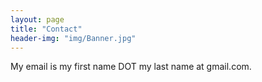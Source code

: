 ```yaml
---
layout: page
title: "Contact"
header-img: "img/Banner.jpg"
---
```


My email is my first name DOT my last name at gmail.com.




